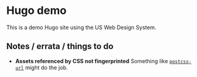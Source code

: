# Hugo demo

This is a demo Hugo site using the US Web Design System.

## Notes / errata / things to do

- **Assets referenced by CSS not fingerprinted**
  Something like [`postcss-url`](https://github.com/postcss/postcss-url) might do the job.
